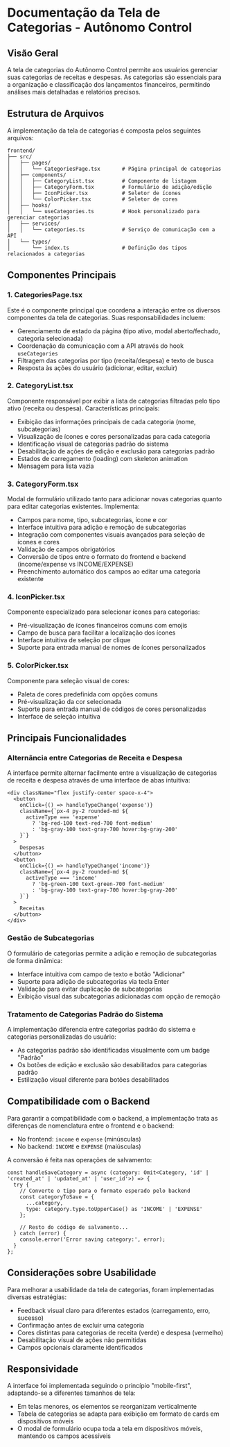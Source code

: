 # Documentação da Tela de Categorias - Autônomo Control

## Visão Geral

A tela de categorias do Autônomo Control permite aos usuários gerenciar suas categorias de receitas e despesas. As categorias são essenciais para a organização e classificação dos lançamentos financeiros, permitindo análises mais detalhadas e relatórios precisos.

## Estrutura de Arquivos

A implementação da tela de categorias é composta pelos seguintes arquivos:

```
frontend/
├── src/
│   ├── pages/
│   │   └── CategoriesPage.tsx       # Página principal de categorias
│   ├── components/
│   │   ├── CategoryList.tsx         # Componente de listagem
│   │   ├── CategoryForm.tsx         # Formulário de adição/edição
│   │   ├── IconPicker.tsx           # Seletor de ícones
│   │   └── ColorPicker.tsx          # Seletor de cores
│   ├── hooks/
│   │   └── useCategories.ts         # Hook personalizado para gerenciar categorias
│   ├── services/
│   │   └── categories.ts            # Serviço de comunicação com a API
│   └── types/
│       └── index.ts                 # Definição dos tipos relacionados a categorias
```

## Componentes Principais

### 1. CategoriesPage.tsx

Este é o componente principal que coordena a interação entre os diversos componentes da tela de categorias. Suas responsabilidades incluem:

- Gerenciamento de estado da página (tipo ativo, modal aberto/fechado, categoria selecionada)
- Coordenação da comunicação com a API através do hook `useCategories`
- Filtragem das categorias por tipo (receita/despesa) e texto de busca
- Resposta às ações do usuário (adicionar, editar, excluir)

### 2. CategoryList.tsx

Componente responsável por exibir a lista de categorias filtradas pelo tipo ativo (receita ou despesa). Características principais:

- Exibição das informações principais de cada categoria (nome, subcategorias)
- Visualização de ícones e cores personalizadas para cada categoria
- Identificação visual de categorias padrão do sistema
- Desabilitação de ações de edição e exclusão para categorias padrão
- Estados de carregamento (loading) com skeleton animation
- Mensagem para lista vazia

### 3. CategoryForm.tsx

Modal de formulário utilizado tanto para adicionar novas categorias quanto para editar categorias existentes. Implementa:

- Campos para nome, tipo, subcategorias, ícone e cor
- Interface intuitiva para adição e remoção de subcategorias
- Integração com componentes visuais avançados para seleção de ícones e cores
- Validação de campos obrigatórios
- Conversão de tipos entre o formato do frontend e backend (income/expense vs INCOME/EXPENSE)
- Preenchimento automático dos campos ao editar uma categoria existente

### 4. IconPicker.tsx

Componente especializado para selecionar ícones para categorias:

- Pré-visualização de ícones financeiros comuns com emojis
- Campo de busca para facilitar a localização dos ícones
- Interface intuitiva de seleção por clique
- Suporte para entrada manual de nomes de ícones personalizados

### 5. ColorPicker.tsx

Componente para seleção visual de cores:

- Paleta de cores predefinida com opções comuns
- Pré-visualização da cor selecionada
- Suporte para entrada manual de códigos de cores personalizadas
- Interface de seleção intuitiva

## Principais Funcionalidades

### Alternância entre Categorias de Receita e Despesa

A interface permite alternar facilmente entre a visualização de categorias de receita e despesa através de uma interface de abas intuitiva:

```tsx
<div className="flex justify-center space-x-4">
  <button
    onClick={() => handleTypeChange('expense')}
    className={`px-4 py-2 rounded-md ${
      activeType === 'expense'
        ? 'bg-red-100 text-red-700 font-medium'
        : 'bg-gray-100 text-gray-700 hover:bg-gray-200'
    }`}
  >
    Despesas
  </button>
  <button
    onClick={() => handleTypeChange('income')}
    className={`px-4 py-2 rounded-md ${
      activeType === 'income'
        ? 'bg-green-100 text-green-700 font-medium'
        : 'bg-gray-100 text-gray-700 hover:bg-gray-200'
    }`}
  >
    Receitas
  </button>
</div>
```

### Gestão de Subcategorias

O formulário de categorias permite a adição e remoção de subcategorias de forma dinâmica:

- Interface intuitiva com campo de texto e botão "Adicionar"
- Suporte para adição de subcategorias via tecla Enter
- Validação para evitar duplicação de subcategorias
- Exibição visual das subcategorias adicionadas com opção de remoção

### Tratamento de Categorias Padrão do Sistema

A implementação diferencia entre categorias padrão do sistema e categorias personalizadas do usuário:

- As categorias padrão são identificadas visualmente com um badge "Padrão"
- Os botões de edição e exclusão são desabilitados para categorias padrão
- Estilização visual diferente para botões desabilitados

## Compatibilidade com o Backend

Para garantir a compatibilidade com o backend, a implementação trata as diferenças de nomenclatura entre o frontend e o backend:

- No frontend: `income` e `expense` (minúsculas)
- No backend: `INCOME` e `EXPENSE` (maiúsculas)

A conversão é feita nas operações de salvamento:

```tsx
const handleSaveCategory = async (category: Omit<Category, 'id' | 'created_at' | 'updated_at' | 'user_id'>) => {
  try {
    // Converte o tipo para o formato esperado pelo backend
    const categoryToSave = {
      ...category,
      type: category.type.toUpperCase() as 'INCOME' | 'EXPENSE'
    };

    // Resto do código de salvamento...
  } catch (error) {
    console.error('Error saving category:', error);
  }
};
```

## Considerações sobre Usabilidade

Para melhorar a usabilidade da tela de categorias, foram implementadas diversas estratégias:

- Feedback visual claro para diferentes estados (carregamento, erro, sucesso)
- Confirmação antes de excluir uma categoria
- Cores distintas para categorias de receita (verde) e despesa (vermelho)
- Desabilitação visual de ações não permitidas
- Campos opcionais claramente identificados

## Responsividade

A interface foi implementada seguindo o princípio "mobile-first", adaptando-se a diferentes tamanhos de tela:

- Em telas menores, os elementos se reorganizam verticalmente
- Tabela de categorias se adapta para exibição em formato de cards em dispositivos móveis
- O modal de formulário ocupa toda a tela em dispositivos móveis, mantendo os campos acessíveis